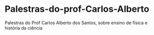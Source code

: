 # Palestras-do-prof-Carlos-Alberto
Palestras do Prof Carlos Alberto dos Santos, sobre ensino de física e história da ciência
